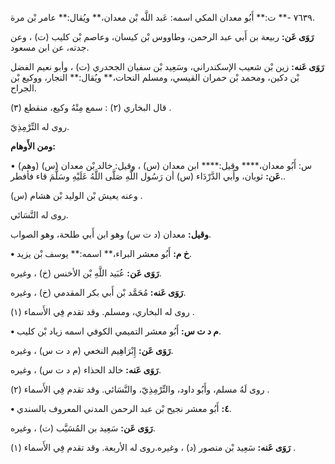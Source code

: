٧٦٣٩ -** ت:** أَبُو معدان المكي اسمه: عَبد اللَّه بْن معدان،** ويُقال:** عامر بْن مرة.

**رَوَى عَن:** ربيعة بن أَبي عبد الرحمن، وطاووس بْن كيسان، وعاصم بْن كليب (ت) ، وعن جدته، عن ابن مسعود.

**رَوَى عَنه:** زين بْن شعيب الإسكندراني، وسَعِيد بْن سفيان الجحدري (ت) ، وأبو نعيم الفضل بْن دكين، ومحمد بْن حمران القيسي، ومسلم النحات،** ويُقال:** النجار، ووكيع بْن الجراح.

قال البخاري (٢) : سمع مِنْهُ وكيع، منقطع (٣) .

روى له التِّرْمِذِيّ.

**ومن الأَوهام:**

• (وهم) س: أَبُو معدان،**** وقيل:**** ابن معدان (س) ، وقيل: خالد بْن معدان (س) .**عَن:** ثوبان، وأَبي الدَّرْدَاء (س) أن رَسُول اللَّهِ صَلَّى اللَّهُ عَلَيْهِ وسَلَّمَ قاء فأفطر.

وعنه يعيش بْن الوليد بْن هشام (س) .

روى له النَّسَائي.

**وقيل:** معدان (د ت س) وهو ابن أَبي طلحة، وهو الصواب.

**• خ م:** أَبُو معشر البراء،** اسمه:** يوسف بْن يزيد.

**رَوَى عَن:** عُبَيد اللَّهِ بْن الأخنس (خ) ، وغيره.

**رَوَى عَنه:** مُحَمَّد بْن أَبي بكر المقدمي (خ) ، وغيره.

روى له البخاري، ومسلم. وقد تقدم فِي الأَسماء (١) .

**• م د ت س:** أَبُو معشر التميمي الكوفي اسمه زياد بْن كليب.

**رَوَى عَن:** إِبْرَاهِيم النخعي (م د ت س) ، وغيره.

**رَوَى عَنه:** خالد الحذاء (م د ت س) ، وغيره.

روى لَهُ مسلم، وأَبُو داود، والتِّرْمِذِيّ، والنَّسَائي. وقد تقدم فِي الأَسماء (٢) .

**• ٤:** أَبُو معشر نجيح بْن عبد الرحمن المدني المعروف بالسندي.

**رَوَى عَن:** سَعِيد بن المُسَيَّب (ت) ، وغيره.

**رَوَى عَنه:** سَعِيد بْن منصور (د) ، وغيره.روى له الأربعة. وقد تقدم فِي الأَسماء (١) .